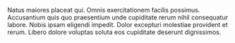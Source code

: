 Natus maiores placeat qui. Omnis exercitationem facilis possimus. Accusantium quis quo praesentium unde cupiditate rerum nihil consequatur labore. Nobis ipsam eligendi impedit. Dolor excepturi molestiae provident et rerum. Libero dolore voluptas soluta eos cupiditate deserunt dignissimos.